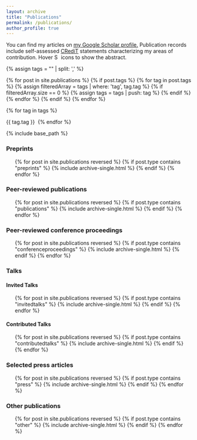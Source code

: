 ```yaml
---
layout: archive
title: "Publications"
permalink: /publications/
author_profile: true
---
```


You can find my articles on <u><a href="https://scholar.google.com/citations?user=oyl_rgUAAAAJ">my Google Scholar profile</a>.</u>
Publication records include self-assessed <a href="https://credit.niso.org/">CRediT</a> statements characterizing my areas of contribution. Hover <img src="{{ base_path }}/images/question.svg" style="display:inline; height:1em" title="Show abstract" /> icons to show the abstract.

{% assign tags = "" | split: ',' %}

{% for post in site.publications %}
  {% if post.tags %}
    {% for tag in post.tags %}
      {% assign filteredArray = tags | where: 'tag', tag.tag %}
      {% if filteredArray.size == 0 %}
        {% assign tags = tags | push: tag %}
      {% endif %}
    {% endfor %}
  {% endif %}
{% endfor %}

<script src="https://cdnjs.cloudflare.com/ajax/libs/jquery/3.7.1/jquery.min.js" type="text/javascript"></script>
<script type="text/javascript">
$(document).ready(function () {
  var tag_state = {};

  {% for tag in tags %}
    tag_state["{{ tag.id }}"] = {
      color: "{{ tag.color }}",
      text_color: "{{ tag.text_color }}",
      selected: false
    };
  {% endfor %}

  function restore_tag_color(tag_id) {
    $("#toggle-" + tag_id + "").css('background-color', tag_state[tag_id].color);
    $("#toggle-" + tag_id + "").css('color', tag_state[tag_id].text_color);
  }

  function grayout_tag(tag_id) {
    $("#toggle-" + tag_id + "").css('background-color', 'rgb(164, 164, 164)');
    $("#toggle-" + tag_id + "").css('color', 'white');
  }

  function select_tag(tag_id) {
    tag_state[tag_id].selected = true;
    target = "ul li.publication:not(:has(div span." + tag_id + "))";
    $(target).hide();
  }

  function deselect_tag(tag_id) {
    tag_state[tag_id].selected = false;
    target = "ul li.publication:not(:has(div span." + tag_id + "))";
    $(target).show();
  }


  {% for tag in tags %}
    $("#toggle-{{ tag.id }}").click(function () {
      tag_id = "{{ tag.id }}";
      target = "ul li.publication:not(:has(div span.{{ tag.id }}))";

      tag_state[tag_id].selected = !tag_state[tag_id].selected;

      console.log(tag_id); 
      console.log(tag_state[tag_id].selected); 
      console.log($("#toggle-{{ tag.id }}").css('background-color')); 

      if (tag_state[tag_id].selected == true) {
        for (tag in tag_state) {
          if (tag_state[tag].selected == true) {
            deselect_tag(tag);
          }
        }
        select_tag(tag_id);
      } else {
        deselect_tag(tag_id);
      }

      n_selected = 0;
      for (tag in tag_state) {
        if (tag_state[tag].selected == true) {
          n_selected++;
        }
      }
      
      for (tag in tag_state) {
        if (n_selected == 0 || tag_state[tag].selected == true) {
          restore_tag_color(tag);
        }
        else {
          grayout_tag(tag);
        }
      }
      
    });
    
  {% endfor %}
});
</script>

{% for tag in tags %}
<div style="white-space:nowrap; display: inline-block;">
  <span id="toggle-{{ tag.id }}" class="publication_tag {{ tag.id }}" style="background-color: {{ tag.color }}; color: {{ tag.text_color }}; margin-right: 4px;">{{ tag.tag }}</span>
</div>
{% endfor %}

{% include base_path %}

<h3>Preprints</h3>

<ul>
{% for post in site.publications reversed %}
  {% if post.type contains "preprints" %}
    {% include archive-single.html %}
  {% endif %}
{% endfor %}
</ul>

<h3>Peer-reviewed publications</h3>

<ul>
{% for post in site.publications reversed %}
  {% if post.type contains "publications" %}
    {% include archive-single.html %}
  {% endif %}
{% endfor %}
</ul>

<h3>Peer-reviewed conference proceedings</h3>

<ul>
{% for post in site.publications reversed %}
{% if post.type contains "conferenceproceedings" %}
  {% include archive-single.html %}
{% endif %}
{% endfor %}
</ul>

<h3>Talks</h3>

<h4>Invited Talks</h4>
<ul>
{% for post in site.publications reversed %}
  {% if post.type contains "invitedtalks" %}
    {% include archive-single.html %}
  {% endif %}
{% endfor %}
</ul>

<h4>Contributed Talks</h4>
<ul>
{% for post in site.publications reversed %}
  {% if post.type contains "contributedtalks" %}
    {% include archive-single.html %}
  {% endif %}
{% endfor %}
</ul>

<h3>Selected press articles</h3>

<ul>
{% for post in site.publications reversed %}
  {% if post.type contains "press" %}
    {% include archive-single.html %}
  {% endif %}
{% endfor %}
</ul>

<h3>Other publications</h3>

<ul>
{% for post in site.publications reversed %}
  {% if post.type contains "other" %}
    {% include archive-single.html %}
  {% endif %}
{% endfor %}
</ul>